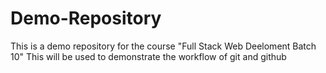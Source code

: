 # Demo-Repository
This is a demo repository for the course "Full Stack Web Deeloment Batch 10" 
This will be used to demonstrate the workflow of git and github
